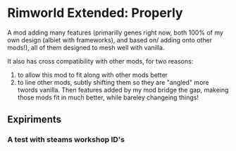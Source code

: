 # Rimworld Extended: Properly

A mod adding many features (primarilly genes right now, both 100% of my own design (albiet with frameworks), and based on/ adding onto other mods!), all of them designed to mesh well with vanilla.

It also has cross compatibility with other mods, for two reasons:
  1. to allow this mod to fit along with other mods better
  2. to line other mods, subtly shifting them so they are "angled" more twords vanilla. Then features added by my mod bridge the gap, makeing those mods fit in much better, while bareley changeing things!
  
  
  ## Expiriments
  
  ### A test with steams workshop ID's
